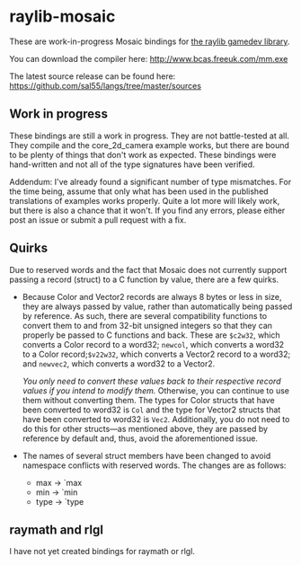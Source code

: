 # raylib-mosaic

These are work-in-progress Mosaic bindings for [the raylib gamedev library](https://github.com/raysan5/raylib).

You can download the compiler here: http://www.bcas.freeuk.com/mm.exe

The latest source release can be found here: https://github.com/sal55/langs/tree/master/sources

## Work in progress

These bindings are still a work in progress. They are not battle-tested at all. They compile and the core_2d_camera example works, but there are bound to be plenty of things that don't work as expected. These bindings were hand-written and not all of the type signatures have been verified.

Addendum: I've already found a significant number of type mismatches. For the time being, assume that only what has been used in the published translations of examples works properly. Quite a lot more will likely work, but there is also a chance that it won't. If you find any errors, please either post an issue or submit a pull request with a fix.

## Quirks

Due to reserved words and the fact that Mosaic does not currently support passing a record (struct) to a C function by value, there are a few quirks.

* Because Color and Vector2 records are always 8 bytes or less in size, they are always passed by value, rather than automatically being passed by reference. As such, there are several compatibility functions to convert them to and from 32-bit unsigned integers so that they can properly be passed to C functions and back. These are `$c2w32`, which converts a Color record to a word32; `newcol`, which converts a word32 to a Color record;`$v22w32`, which converts a Vector2 record to a word32; and `newvec2`, which converts a word32 to a Vector2. 

  *You only need to convert these values back to their respective record values if you intend to modify them.* Otherwise, you can continue to use them without converting them. The types for Color structs that have been converted to word32 is `Col` and the type for Vector2 structs that have been converted to word32 is `Vec2`. Additionally, you do not need to do this for other structs—as mentioned above, they are passed by reference by default and, thus, avoid the aforementioned issue.

* The names of several struct members have been changed to avoid namespace conflicts with reserved words. The changes are as follows:
    * max -> `max
    * min -> `min
    * type -> `type

## raymath and rlgl

I have not yet created bindings for raymath or rlgl.

